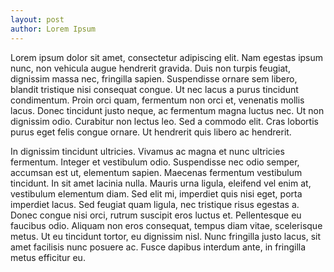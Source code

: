 ```yaml
---
layout: post
author: Lorem Ipsum
---
```

Lorem ipsum dolor sit amet, consectetur adipiscing elit. Nam egestas ipsum nunc, non vehicula augue hendrerit gravida. Duis non turpis feugiat, dignissim massa nec, fringilla sapien. Suspendisse ornare sem libero, blandit tristique nisi consequat congue. Ut nec lacus a purus tincidunt condimentum. Proin orci quam, fermentum non orci et, venenatis mollis lacus. Donec tincidunt justo neque, ac fermentum magna luctus nec. Ut non dignissim odio. Curabitur non lectus leo. Sed a commodo elit. Cras lobortis purus eget felis congue ornare. Ut hendrerit quis libero ac hendrerit.

In dignissim tincidunt ultricies. Vivamus ac magna et nunc ultricies fermentum. Integer et vestibulum odio. Suspendisse nec odio semper, accumsan est ut, elementum sapien. Maecenas fermentum vestibulum tincidunt. In sit amet lacinia nulla. Mauris urna ligula, eleifend vel enim at, vestibulum elementum diam. Sed elit mi, imperdiet quis nisi eget, porta imperdiet lacus. Sed feugiat quam ligula, nec tristique risus egestas a. Donec congue nisi orci, rutrum suscipit eros luctus et. Pellentesque eu faucibus odio. Aliquam non eros consequat, tempus diam vitae, scelerisque metus. Ut eu tincidunt tortor, eu dignissim nisl. Nunc fringilla justo lacus, sit amet facilisis nunc posuere ac. Fusce dapibus interdum ante, in fringilla metus efficitur eu. 